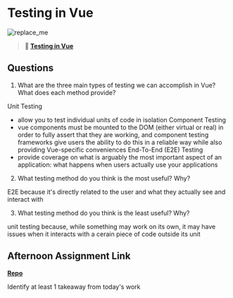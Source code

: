 # Testing in Vue

![replace_me](https://codeworks.blob.core.windows.net/public/assets/img/illustrations/placeholder.svg)

> **📖 [Testing in Vue](https://codeworksacademy.com/fs-student-guide/resources/wk8-9/04-Vue-Testing)**

## Questions

1. What are the three main types of testing we can accomplish in Vue? What does each method provide?

Unit Testing
- allow you to test individual units of code in isolation
Component Testing
- vue components must be mounted to the DOM (either virtual or real) in order to fully assert that they are working, and  component testing frameworks give users the ability to do this in a reliable way while also providing Vue-specific conveniences
End-To-End (E2E) Testing
- provide coverage on what is arguably the most important aspect of an application: what happens when users actually use your applications

2. What testing method do you think is the most useful? Why?

E2E because it's directly related to the user and what they actually see and interact with

3. What testing method do you think is the least useful? Why?

unit testing because, while something may work on its own, it may have issues when it interacts with a cerain piece of code outside its unit

## Afternoon Assignment Link

**[Repo](https://github.com/TheOneTrueRy/Gratuities)**

Identify at least 1 takeaway from today's work
